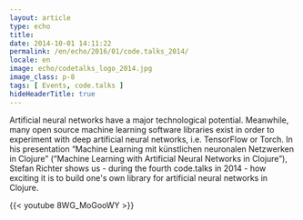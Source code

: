 ```yaml
---
layout: article
type: echo
title:
date: 2014-10-01 14:11:22
permalink: /en/echo/2016/01/code.talks_2014/
locale: en
image: echo/codetalks_logo_2014.jpg
image_class: p-8
tags: [ Events, code.talks ]
hideHeaderTitle: true
---
```


Artificial neural networks have a major technological potential. Meanwhile, many open source machine learning software libraries exist in order to experiment with deep artificial neural networks, i.e. TensorFlow or Torch. In his presentation “Machine Learning mit künstlichen neuronalen Netzwerken in Clojure” (“Machine Learning with Artificial Neural Networks in Clojure”), Stefan Richter shows us - during the fourth code.talks in 2014 - how exciting it is to build one's own library for artificial neural networks in Clojure. 

{{< youtube 8WG_MoGooWY >}}